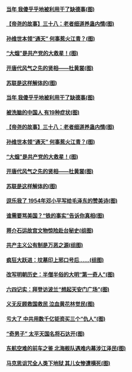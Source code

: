 #### [当年 我傻乎乎地被利用干了缺德事(图)](../pages/p6/1001831.md?t=04020405) 
#### [【帝尧的故事】三十八：老者细道养蛊内情(图)](../pages/p6/980553.md?t=04020405) 
#### [孙维世本领“通天” 何事惹火江青？(图)](../pages/p6/1001619.md?t=04020405) 
#### [“大烟”是共产党的大救星！(图)](../pages/p6/1001827.md?t=04020405) 
#### [开唐代风气之先的贤相——杜黄裳(图)](../pages/p6/1001116.md?t=04020405) 
#### [苏联是这样解体的(图)](../pages/p6/1001480.md?t=04020405) 
#### [当年 我傻乎乎地被利用干了缺德事(图)](../pages/p6/1001831.md?t=04020405) 
#### [被洗脑的中国人 有19种症状(图)](../pages/p6/1002061.md?t=04020405) 
#### [【帝尧的故事】三十八：老者细道养蛊内情(图)](../pages/p6/980553.md?t=04020405) 
#### [孙维世本领“通天” 何事惹火江青？(图)](../pages/p6/1001619.md?t=04020405) 
#### [“大烟”是共产党的大救星！(图)](../pages/p6/1001827.md?t=04020405) 
#### [开唐代风气之先的贤相——杜黄裳(图)](../pages/p6/1001116.md?t=04020405) 
#### [苏联是这样解体的(图)](../pages/p6/1001480.md?t=04020405) 
#### [逗乐我了 1954年邓小平写给毛泽东的赞美诗(图)](../pages/p6/1001615.md?t=04020405) 
#### [谁需要骂美国？“铁的事实”告诉你真相(图)](../pages/p6/1001424.md?t=04020405) 
#### [蒋介石运故宫文物惊险赴台秘史(组图)](../pages/p6/1002027.md?t=04020405) 
#### [共产主义公有制是万恶之源(组图)](../pages/p6/1001716.md?t=04020405) 
#### [疯狂大跃进：坟墓印上邪口号后……(组图)](../pages/p6/1001713.md?t=04020405) 
#### [改写明朝历史：半僧半俗的大明“第一奇人”(图)](../pages/p6/1001881.md?t=04020405) 
#### [六四记实：拜登访波兰“想起天安门广场”(图)](../pages/p6/993163.md?t=04020405) 
#### [义无反顾救国救民 泣血黄花林觉民(图)](../pages/p6/1001620.md?t=04020405) 
#### [亏大了 中共用数千亿钜资买三个“仇人”(图)](../pages/p6/1001417.md?t=04020405) 
#### [“奇男子” 太平天国名将石达开(图)](../pages/p6/1001834.md?t=04020405) 
#### [东航空难的前车之鉴 北海舰队遇难内幕涉江泽民(图)](../pages/p6/1001760.md?t=04020405) 
#### [马克思诅咒全人类下地狱 其儿女惨遭横死(图)](../pages/p6/1001715.md?t=04020405) 
